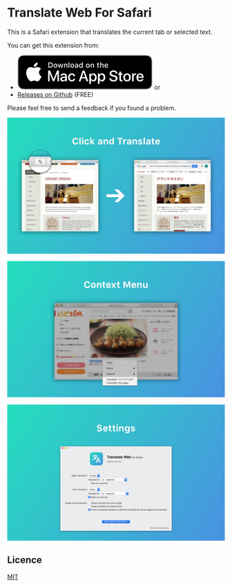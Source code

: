 # Translate Web For Safari

This is a Safari extension that translates the current tab or selected text.

You can get this extension from:

- <a href="https://itunes.apple.com/app/id1513175329">![appstore-badge](./appstore-badge.svg)</a> or
- [Releases on Github](https://github.com/mshibanami/TranslateWebForSafari/releases) (FREE)

Please feel free to send a feedback if you found a problem.

![screenshot1](screenshots/1.jpg)

![screenshot1](screenshots/2.jpg)

![screenshot1](screenshots/3.jpg)

## Licence

[MIT](LICENSE)
